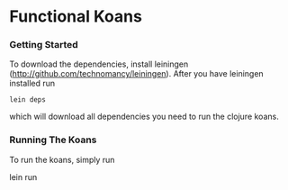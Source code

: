 # Functional Koans

### Getting Started

To download the dependencies, install leiningen
(http://github.com/technomancy/leiningen). After you have leiningen
installed run 

`lein deps`

which will download all dependencies you need to run the clojure koans.

### Running The Koans

To run the koans, simply run

lein run
